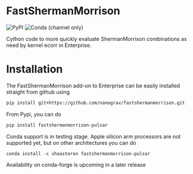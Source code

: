 # FastShermanMorrison

![PyPI](https://img.shields.io/pypi/v/fastshermanmorrison-pulsar)
![Conda (channel only)](https://img.shields.io/conda/vn/conda-forge/fastshermanmorrison-pulsar)


Cython code to more quickly evaluate ShermanMorrison combinations as need by
kernel ecorr in Enterprise.

# Installation

The FastShermanMorrison add-on to Enterprise can be easily installed straight
from github using

```bash
pip install git+https://github.com/nanograv/fastshermanmorrison.git
```

From Pypi, you can do

```bash
pip install fastshermanmorrison-pulsar
```

Conda support is in testing stage. Apple silicon arm processors are not supported yet, but on other architectures you can do

```
conda install -c vhaasteren fastshermanmorrison-pulsar
```

Availability on conda-forge is upcoming in a later release
